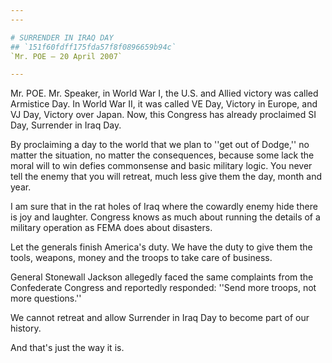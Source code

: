 ```yaml
---
---

# SURRENDER IN IRAQ DAY
## `151f60fdff175fda57f8f0896659b94c`
`Mr. POE — 20 April 2007`

---
```



Mr. POE. Mr. Speaker, in World War I, the U.S. and Allied victory was 
called Armistice Day. In World War II, it was called VE Day, Victory in 
Europe, and VJ Day, Victory over Japan. Now, this Congress has already 
proclaimed SI Day, Surrender in Iraq Day.

By proclaiming a day to the world that we plan to ''get out of 
Dodge,'' no matter the situation, no matter the consequences, because 
some lack the moral will to win defies commonsense and basic military 
logic. You never tell the enemy that you will retreat, much less give 
them the day, month and year.

I am sure that in the rat holes of Iraq where the cowardly enemy hide 
there is joy and laughter. Congress knows as much about running the 
details of a military operation as FEMA does about disasters.

Let the generals finish America's duty. We have the duty to give them 
the tools, weapons, money and the troops to take care of business.

General Stonewall Jackson allegedly faced the same complaints from 
the Confederate Congress and reportedly responded: ''Send more troops, 
not more questions.''

We cannot retreat and allow Surrender in Iraq Day to become part of 
our history.

And that's just the way it is.
